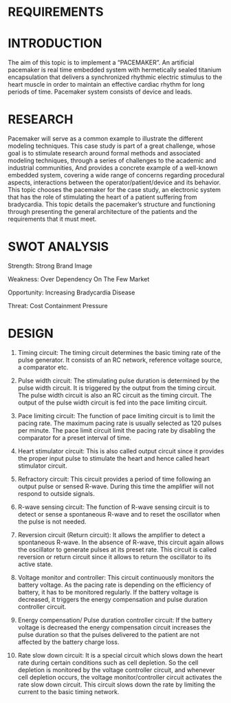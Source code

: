# REQUIREMENTS

# INTRODUCTION
 
The aim of this topic is to implement a “PACEMAKER”. An artificial pacemaker is real time embedded system with hermetically sealed titanium encapsulation that delivers a synchronized rhythmic electric stimulus to the heart muscle in order to maintain an effective cardiac rhythm for long periods of time. Pacemaker system consists of device and leads. 

# RESEARCH

Pacemaker will serve as a common example to illustrate the different modeling techniques. This case study is part of a great challenge, whose goal is to stimulate research around formal methods and associated modeling techniques, through a series of challenges to the academic and industrial communities, And provides a concrete example of a well-known embedded system, covering a wide range of concerns regarding procedural aspects, interactions between the operator/patient/device and its behavior. This topic chooses the pacemaker for the case study, an electronic system that has the role of stimulating the heart of a patient suffering from bradycardia. This topic details the pacemaker’s structure and functioning through presenting the general architecture of the patients and the requirements that it must meet.

# SWOT ANALYSIS

Strength:
Strong Brand Image

Weakness:
Over Dependency On The Few Market

Opportunity:
Increasing Bradycardia Disease

Threat:
Cost Containment Pressure

# DESIGN

1) Timing circuit: 
The timing circuit determines the basic timing rate of the pulse generator. It consists of an RC network, reference voltage source, a comparator etc.

2) Pulse width circuit: 
The stimulating pulse duration is determined by the pulse width circuit. It is triggered by the output from the timing circuit. The pulse width circuit is also an RC circuit as the timing circuit. The output of the pulse width circuit is fed into the pace limiting circuit. 

3) Pace limiting circuit: 
The function of pace limiting circuit is to limit the pacing rate. The maximum pacing rate is usually selected as 120 pulses per minute. The pace limit circuit limit the pacing rate by disabling the comparator for a preset interval of time.

4) Heart stimulator circuit: 
This is also called output circuit since it provides the proper input pulse to stimulate the heart and hence called heart stimulator circuit.

5) Refractory circuit: 
This circuit provides a period of time following an output pulse or sensed R-wave. During this time the amplifier will not respond to outside signals.

6) R-wave sensing circuit: 
The function of R-wave sensing circuit is to detect or sense a spontaneous R-wave and to reset the oscillator when the pulse is not needed.

 7) Reversion circuit (Return circuit): 
It allows the amplifier to detect a spontaneous R-wave. In the absence of R-wave, this circuit again allows the oscillator to generate pulses at its preset rate. This circuit is called reversion or return circuit since it allows to return the oscillator to its active state.

8) Voltage monitor and controller: 
This circuit continuously monitors the battery voltage. As the pacing rate is depending on the efficiency of battery, it has to be monitored regularly. If the battery voltage is decreased, it triggers the energy compensation and pulse duration controller circuit.

9) Energy compensation/ Pulse duration controller circuit: 
If the battery voltage is decreased the energy compensation circuit increases the pulse duration so that the pulses delivered to the patient are not affected by the battery charge loss.

10) Rate slow down circuit: 
It is a special circuit which slows down the heart rate during certain conditions such as cell depletion. So the cell depletion is monitored by the voltage controller circuit, and whenever cell depletion occurs, the voltage monitor/controller circuit activates the rate slow down circuit. This circuit slows down the rate by limiting the current to the basic timing network.

